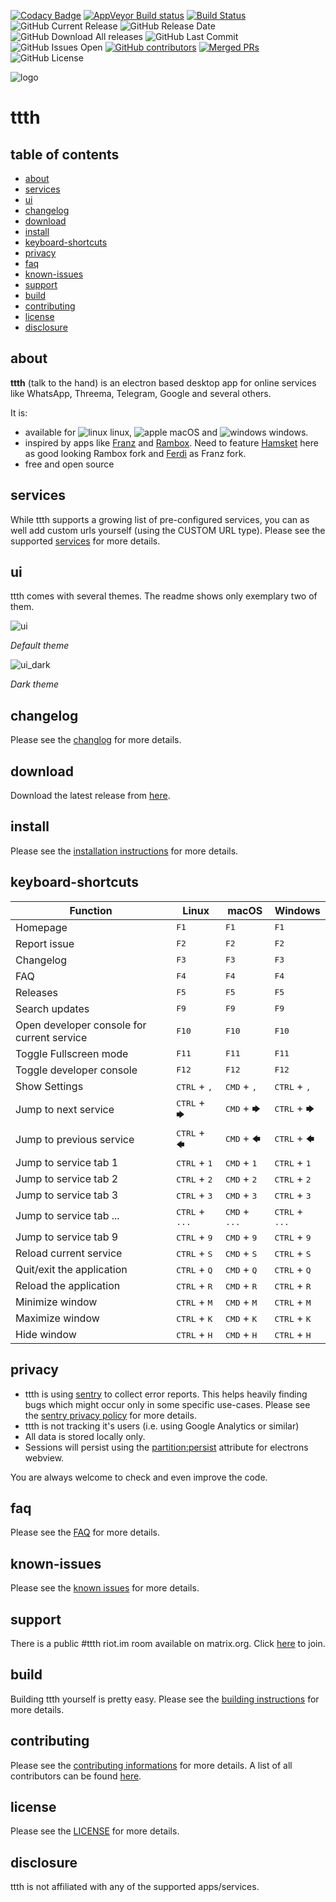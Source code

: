 [![Codacy Badge](https://api.codacy.com/project/badge/Grade/64a82c2d156f41c1b75431fb6da1c693)](https://www.codacy.com/app/yafp/ttth?utm_source=github.com&amp;utm_medium=referral&amp;utm_content=yafp/ttth&amp;utm_campaign=Badge_Grade)
[![AppVeyor Build status](https://ci.appveyor.com/api/projects/status/rd107p8kbexiot08?svg=true)](https://ci.appveyor.com/project/yafp/ttth)
[![Build Status](https://travis-ci.org/yafp/ttth.svg?branch=master)](https://travis-ci.org/yafp/ttth)
![GitHub Current Release](https://img.shields.io/github/release/yafp/ttth.svg?style=flat)
![GitHub Release Date](https://img.shields.io/github/release-date/yafp/ttth.svg?style=flat)
![GitHub Download All releases](https://img.shields.io/github/downloads/yafp/ttth/total.svg)
![GitHub Last Commit](https://img.shields.io/github/last-commit/yafp/ttth.svg?style=flat)
![GitHub Issues Open](https://img.shields.io/github/issues-raw/yafp/ttth.svg?style=flat)
[![GitHub contributors](https://img.shields.io/github/contributors/yafp/ttth.svg)](https://github.com/yafp//graphs/contributors/)
[![Merged PRs](https://img.shields.io/github/issues-pr-closed-raw/yafp/ttth.svg?label=merged+PRs)](https://github.com/yafp/ttth/pulls?q=is:pr+is:merged)
![GitHub License](https://img.shields.io/github/license/yafp/ttth.svg)


![logo](https://raw.githubusercontent.com/yafp/ttth/master/.github/logo/128x128.png)

# ttth

## table of contents

- [about](#about)
- [services](#services)
- [ui](#ui)
- [changelog](#changelog)
- [download](#download)
- [install](#install)
- [keyboard-shortcuts](#keyboard-shortcuts)
- [privacy](#privacy)
- [faq](#faq)
- [known-issues](#known-issues)
- [support](#support)
- [build](#build)
- [contributing](#contributing)
- [license](#license)
- [disclosure](#disclosure)


## about
**ttth** (talk to the hand) is an electron based desktop app for online services like WhatsApp, Threema, Telegram, Google and several others.

It is:

* available for ![linux](https://raw.githubusercontent.com/yafp/ttth/master/.github/platform/linux_32x32.png) linux, ![apple](https://raw.githubusercontent.com/yafp/ttth/master/.github/platform/apple_32x32.png) macOS and ![windows](https://raw.githubusercontent.com/yafp/ttth/master/.github/platform/windows_32x32.png) windows.
* inspired by apps like [Franz](https://github.com/meetfranz/franz) and [Rambox](https://github.com/ramboxapp/community-edition). Need to feature [Hamsket](https://github.com/TheGoddessInari/hamsket) here as good looking Rambox fork and [Ferdi](https://github.com/getferdi/ferdi) as Franz fork.
* free and open source



## services
While ttth supports a growing list of pre-configured services, you can as well add custom urls yourself (using the CUSTOM URL type).
Please see the supported [services](docs/SERVICES.md) for more details.


## ui
ttth comes with several themes. The readme shows only exemplary two of them.

![ui](https://raw.githubusercontent.com/yafp/ttth/master/.github/screenshots/ui_latest.png)

*Default theme*

![ui_dark](https://raw.githubusercontent.com/yafp/ttth/master/.github/screenshots/ui_latest_dark.png)

*Dark theme*


## changelog
Please see the [changlog](docs/CHANGELOG.md) for more details.


## download
Download the latest release from [here](https://github.com/yafp/ttth/releases).


## install
Please see the [installation instructions](docs/INSTALL.md) for more details.


## keyboard-shortcuts

| Function                                   | Linux                           | macOS                           | Windows                         |
| ------------------------------------------ | ------------------------------- | ------------------------------- | ------------------------------- |
| Homepage                                   | <kbd>F1</kbd>                   | <kbd>F1</kbd>                   | <kbd>F1</kbd>                   |
| Report issue                               | <kbd>F2</kbd>                   | <kbd>F2</kbd>                   | <kbd>F2</kbd>                   |
| Changelog                                  | <kbd>F3</kbd>                   | <kbd>F3</kbd>                   | <kbd>F3</kbd>                   |
| FAQ                                        | <kbd>F4</kbd>                   | <kbd>F4</kbd>                   | <kbd>F4</kbd>                   |
| Releases                                   | <kbd>F5</kbd>                   | <kbd>F5</kbd>                   | <kbd>F5</kbd>                   |
| Search updates                             | <kbd>F9</kbd>                   | <kbd>F9</kbd>                   | <kbd>F9</kbd>                   |
| Open developer console for current service | <kbd>F10</kbd>                  | <kbd>F10</kbd>                  | <kbd>F10</kbd>                  |
| Toggle Fullscreen mode                     | <kbd>F11</kbd>                  | <kbd>F11</kbd>                  | <kbd>F11</kbd>                  |
| Toggle developer console                   | <kbd>F12</kbd>                  | <kbd>F12</kbd>                  | <kbd>F12</kbd>                  |
| Show Settings                              | <kbd>CTRL</kbd> + <kbd>,</kbd>  | <kbd>CMD</kbd> + <kbd>,</kbd>   | <kbd>CTRL</kbd> + <kbd>,</kbd>  |
| Jump to next service                       | <kbd>CTRL</kbd> + <kbd>🡆</kbd> | <kbd>CMD</kbd> + <kbd>🡆</kbd>   | <kbd>CTRL</kbd> + <kbd>🡆</kbd>  |
| Jump to previous service                   | <kbd>CTRL</kbd> + <kbd>🡄</kbd> | <kbd>CMD</kbd> + <kbd>🡄</kbd>   | <kbd>CTRL</kbd> + <kbd>🡄</kbd>  |
| Jump to service tab 1                      | <kbd>CTRL</kbd> + <kbd>1</kbd>  | <kbd>CMD</kbd> + <kbd>1</kbd>   | <kbd>CTRL</kbd> + <kbd>1</kbd>  |
| Jump to service tab 2                      | <kbd>CTRL</kbd> + <kbd>2</kbd>  | <kbd>CMD</kbd> + <kbd>2</kbd>   | <kbd>CTRL</kbd> + <kbd>2</kbd>  |
| Jump to service tab 3                      | <kbd>CTRL</kbd> + <kbd>3</kbd>  | <kbd>CMD</kbd> + <kbd>3</kbd>   | <kbd>CTRL</kbd> + <kbd>3</kbd>  |
| Jump to service tab ...                    | <kbd>CTRL</kbd> + <kbd>...</kbd>  | <kbd>CMD</kbd> + <kbd>...</kbd>   | <kbd>CTRL</kbd> + <kbd>...</kbd>  |
| Jump to service tab 9                      | <kbd>CTRL</kbd> + <kbd>9</kbd>  | <kbd>CMD</kbd> + <kbd>9</kbd>   | <kbd>CTRL</kbd> + <kbd>9</kbd>  |
| Reload current service                     | <kbd>CTRL</kbd> + <kbd>S</kbd>  | <kbd>CMD</kbd> + <kbd>S</kbd>   | <kbd>CTRL</kbd> + <kbd>S</kbd>  |
| Quit/exit the application                  | <kbd>CTRL</kbd> + <kbd>Q</kbd>  | <kbd>CMD</kbd> + <kbd>Q</kbd>   | <kbd>CTRL</kbd> + <kbd>Q</kbd>  |
| Reload the application                     | <kbd>CTRL</kbd> + <kbd>R</kbd>  | <kbd>CMD</kbd> + <kbd>R</kbd>   | <kbd>CTRL</kbd> + <kbd>R</kbd>  |
| Minimize window                            | <kbd>CTRL</kbd> + <kbd>M</kbd>  | <kbd>CMD</kbd> + <kbd>M</kbd>   | <kbd>CTRL</kbd> + <kbd>M</kbd>  |
| Maximize window                            | <kbd>CTRL</kbd> + <kbd>K</kbd>  | <kbd>CMD</kbd> + <kbd>K</kbd>   | <kbd>CTRL</kbd> + <kbd>K</kbd>  |
| Hide window                                | <kbd>CTRL</kbd> + <kbd>H</kbd>  | <kbd>CMD</kbd> + <kbd>H</kbd>   | <kbd>CTRL</kbd> + <kbd>H</kbd>  |


## privacy
* ttth is using [sentry](https://sentry.io) to collect error reports. This helps heavily finding bugs which might occur only in some specific use-cases. Please see the [sentry privacy policy](https://sentry.io/privacy/) for more details.
* ttth is not tracking it's users (i.e. using Google Analytics or similar)
* All data is stored locally only.
* Sessions will persist using the [partition:persist](https://electronjs.org/docs/api/webview-tag#partition) attribute for electrons webview.

You are always welcome to check and even improve the code.


## faq
Please see the [FAQ](docs/FAQ.md) for more details.


## known-issues
Please see the [known issues](docs/KNOWN_ISSUES.md) for more details.


## support
There is a public #ttth riot.im room available on matrix.org. Click [here](https://riot.im/app/#/room/#ttth:matrix.org) to join.


## build
Building ttth yourself is pretty easy. Please see the [building instructions](docs/BUILD.md) for more details.


## contributing
Please see the [contributing informations](docs/CONTRIBUTING.md) for more details.
A list of all contributors can be found [here](docs/CONTRIBUTORS.md).


## license
Please see the [LICENSE](LICENSE) for more details.


## disclosure
ttth is not affiliated with any of the supported apps/services.
